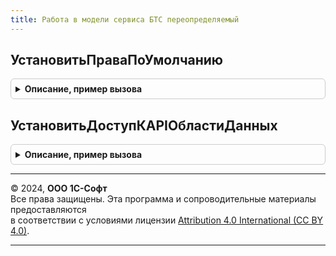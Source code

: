 ```yaml
---
title: Работа в модели сервиса БТС переопределяемый
---
```



## УстановитьПраваПоУмолчанию
<details style="margin: 1em 0; padding: 0.5em; border: 1px solid #ccc; border-radius: 6px;">

<summary style="font-weight: bold; cursor: pointer;">Описание, пример вызова</summary>

```bsl

// Устанавливает пользователю права по умолчанию.
// Вызывается при работе в модели сервиса, в случае обновления в менеджере
// сервиса прав пользователя без прав администрирования.
// @skip-check module-empty-method - переопределяемый метод.
//
// Параметры:
//  Пользователь - СправочникСсылка.Пользователи - пользователь,
//                 которому требуется установить права по умолчанию.
//  ДоступРазрешен - Булево - признак разрешения доступа.
//                   Если Истина - доступ разрешается, если Ложь - доступ запрещается.
//
Процедура УстановитьПраваПоУмолчанию(Пользователь, ДоступРазрешен = Истина) Экспорт
```

Пример вызова
```bsl
РаботаВМоделиСервисаБТСПереопределяемый.УстановитьПраваПоУмолчанию(Пользователь, ДоступРазрешен);
```
</details>

## УстановитьДоступКAPIОбластиДанных
<details style="margin: 1em 0; padding: 0.5em; border: 1px solid #ccc; border-radius: 6px;">

<summary style="font-weight: bold; cursor: pointer;">Описание, пример вызова</summary>

```bsl

// Устанавливает пользователю права доступа к API области данных.
// Вызывается при работе в модели сервиса, в случае обновления в менеджере
// сервиса прав пользователя без прав администрирования.
// @skip-check module-empty-method - переопределяемый метод.
//
// Параметры:
//  Пользователь - СправочникСсылка.Пользователи - пользователь, которому требуется установить права доступа к API.
//  ДоступРазрешен - Булево - признак разрешения доступа.
//                   Если Истина - доступ разрешается, если Ложь - доступ запрещается.
//
Процедура УстановитьДоступКAPIОбластиДанных(Пользователь, ДоступРазрешен = Истина) Экспорт
```

Пример вызова
```bsl
РаботаВМоделиСервисаБТСПереопределяемый.УстановитьДоступКAPIОбластиДанных(Пользователь, ДоступРазрешен);
```
</details>

---

© 2024, **ООО 1С-Софт**  
Все права защищены. Эта программа и сопроводительные материалы предоставляются  
в соответствии с условиями лицензии [Attribution 4.0 International (CC BY 4.0)](https://creativecommons.org/licenses/by/4.0/legalcode).

---
